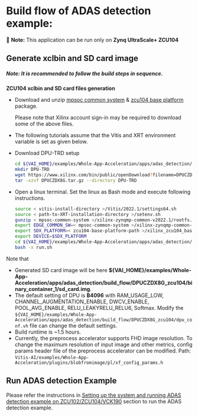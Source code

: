# Build flow  of ADAS detection example: 
:pushpin: **Note:** This application can be run only on **Zynq UltraScale+ ZCU104**

## Generate xclbin and SD card image

##### **Note:** It is recommended to follow the build steps in sequence.

**ZCU104 xclbin and SD card files generation**
* Download and unzip [mpsoc common system](https://www.xilinx.com/member/forms/download/xef.html?filename=xilinx-zynqmp-common-v2022.1.tar.gz) & [zcu104 base platform](https://www.xilinx.com/member/forms/download/design-license-zcu104-base.html?filename=xilinx_zcu104_base_202210_1.zip) package.

	Please note that Xilinx account sign-in may be required to download some of the above files.
	
* The following tutorials assume that the Vitis and XRT environment variable is set as given below.

* Download DPU-TRD setup
    ```sh
    cd ${VAI_HOME}/examples/Whole-App-Acceleration/apps/adas_detection/build_flow/DPUCZDX8G_zcu104
	mkdir DPU-TRD
    wget https://www.xilinx.com/bin/public/openDownload?filename=DPUCZDX8G.tar.gz
    tar -xzvf DPUCZDX8G.tar.gz --directory DPU-TRD
    ```

* Open a linux terminal. Set the linux as Bash mode and execute following instructions.
    ```sh
    source < vitis-install-directory >/Vitis/2022.1/settings64.sh
    source < path-to-XRT-installation-directory >/setenv.sh
    gunzip < mpsoc-common-system >/xilinx-zynqmp-common-v2022.1/rootfs.tar.gz
    export EDGE_COMMON_SW=< mpsoc-common-system >/xilinx-zynqmp-common-v2022.1
    export SDX_PLATFORM=< zcu104-base-platform-path >/xilinx_zcu104_base_202210_1/xilinx_zcu104_base_202210_1.xpfm
    export DEVICE=$SDX_PLATFORM
    cd ${VAI_HOME}/examples/Whole-App-Acceleration/apps/adas_detection/build_flow/DPUCZDX8G_zcu104
    bash -x run.sh
    ```

Note that 
- Generated SD card image will be here **${VAI_HOME}/examples/Whole-App-Acceleration/apps/adas_detection/build_flow/DPUCZDX8G_zcu104/binary_container_1/sd_card.img**.
- The default setting of DPU is **B4096** with RAM_USAGE_LOW, CHANNEL_AUGMENTATION_ENABLE, DWCV_ENABLE, POOL_AVG_ENABLE, RELU_LEAKYRELU_RELU6, Softmax. Modify the `${VAI_HOME}/examples/Whole-App-Acceleration/apps/adas_detection/build_flow/DPUCZDX8G_zcu104/dpu_conf.vh` file can change the default settings.
- Build runtime is ~1.5 hours.
- Currently, the preprocess accelerator supports FHD image resolution. To change the maximum resolution of input image and other metrics, config params header file of the preprocess accelerator can be modified. Path: `Vitis-AI/examples/Whole-App-Acceleration/plugins/blobfromimage/pl/xf_config_params.h`

## Run ADAS detection Example
Please refer the instructions in [Setting up the system and running ADAS detection example on ZCU102/ZCU104/VCK190](../../README.md#setting-up-the-system-and-running-adas-detection-example-on-zcu102zcu104vck190) section to run the ADAS detection example.
